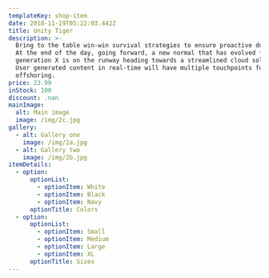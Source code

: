 ```yaml
---
templateKey: shop-item
date: 2018-11-19T05:22:03.442Z
title: Unity Tiger
description: >-
  Bring to the table win-win survival strategies to ensure proactive domination.
  At the end of the day, going forward, a new normal that has evolved from
  generation X is on the runway heading towards a streamlined cloud solution.
  User generated content in real-time will have multiple touchpoints for
  offshoring.
price: 23.99
inStock: 100
discount: .nan
mainImage:
  alt: Main image
  image: /img/2c.jpg
gallery:
  - alt: Gallery one
    image: /img/2a.jpg
  - alt: Gallery two
    image: /img/2b.jpg
itemDetails:
  - option:
      optionList:
        - optionItem: White
        - optionItem: Black
        - optionItem: Navy
      optionTitle: Colors
  - option:
      optionList:
        - optionItem: Small
        - optionItem: Medium
        - optionItem: Large
        - optionItem: XL
      optionTitle: Sizes
---
```


